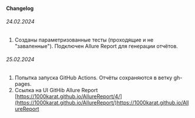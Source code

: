 #### Changelog
###### 24.02.2024
1. Созданы параметризованные тесты (проходящие и не "заваленные"). Подключен Allure Report для генерации отчётов.

###### 25.02.2024
1. Попытка запуска GitHub Actions. Отчёты сохраняются в ветку gh-pages.
2. Ссылка на UI GitHib Allure Report [https://1000karat.github.io/AllureReport/4/](https://1000karat.github.io/AllureReport/)https://1000karat.github.io/AllureReport
